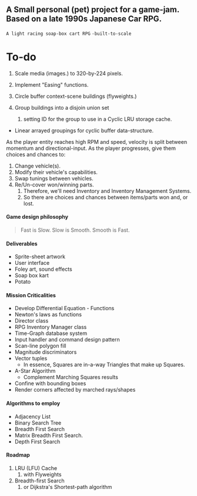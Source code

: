 ## A Small personal (pet) project for a game-jam. Based on a late 1990s Japanese Car RPG.

`A light racing soap-box cart RPG`
`-built-to-scale`

# To-do

1. Scale media (images.) to 320-by-224 pixels.
2. Implement "Easing" functions.
3. Circle buffer context-scene buildings (flyweights.)
    
4. Group buildings into a disjoin union set
    1. setting ID for the group to use in a Cyclic LRU storage cache.

- Linear arrayed groupings for cyclic buffer data-structure.

As the player entity reaches high RPM and speed, velocity is split between momentum and directional-input.
As the player progresses, give them choices and chances to:

1. Change vehicle(s).
2. Modify their vehicle's capabilities.
3. Swap tunings between vehicles.
4. Re/Un-cover won/winning parts.
    1. Therefore, we'll need Inventory and Inventory Management Systems.
    2. So there are choices and chances between items/parts won and, or lost.

#### Game design philosophy
> Fast is Slow.
> Slow is Smooth.
> Smooth is Fast.

#### Deliverables

- Sprite-sheet artwork
- User interface
- Foley art, sound effects
- Soap box kart
- Potato

#### Mission Criticalities

- Develop Differential Equation - Functions
- Newton's laws as functions
- Director class
- RPG Inventory Manager class
- Time-Graph database system
- Input handler and command design pattern
- Scan-line polygon fill
- Magnitude discriminators
- Vector tuples
    - In essence, Squares are in-a-way Triangles that make up Squares.
- A-Star Algorithm
    - Complement Marching Squares results
- Confine with bounding boxes
- Render corners affected by marched rays/shapes

#### Algorithms to employ

- Adjacency List
- Binary Search Tree
- Breadth First Search
- Matrix Breadth First Search.
- Depth First Search

#### Roadmap

1. LRU (LFU) Cache
    1. with Flyweights
2. Breadth-first Search
    1. or Dijkstra's Shortest-path algorithm
